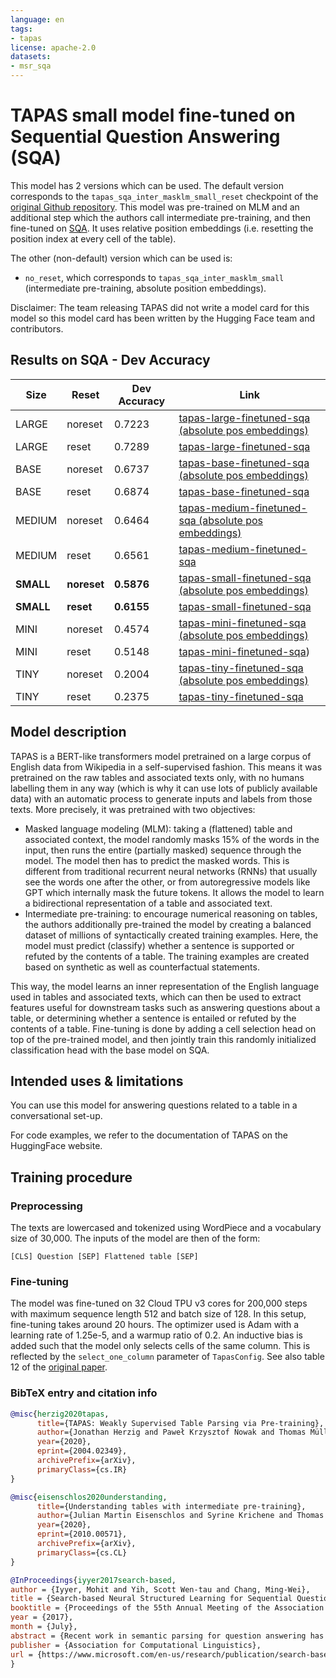 ```yaml
---
language: en
tags:
- tapas
license: apache-2.0
datasets:
- msr_sqa
---
```


# TAPAS small model fine-tuned on Sequential Question Answering (SQA)

This model has 2 versions which can be used. The default version corresponds to the `tapas_sqa_inter_masklm_small_reset` checkpoint of the [original Github repository](https://github.com/google-research/tapas).
This model was pre-trained on MLM and an additional step which the authors call intermediate pre-training, and then fine-tuned on [SQA](https://www.microsoft.com/en-us/download/details.aspx?id=54253). It uses relative position embeddings (i.e. resetting the position index at every cell of the table).

The other (non-default) version which can be used is: 
- `no_reset`, which corresponds to `tapas_sqa_inter_masklm_small` (intermediate pre-training, absolute position embeddings). 

Disclaimer: The team releasing TAPAS did not write a model card for this model so this model card has been written by
the Hugging Face team and contributors.

## Results on SQA - Dev Accuracy

Size     |  Reset  | Dev Accuracy | Link
-------- | --------| -------- | ----
LARGE | noreset | 0.7223 | [tapas-large-finetuned-sqa (absolute pos embeddings)](https://huggingface.co/google/tapas-large-finetuned-sqa/tree/no_reset)
LARGE | reset | 0.7289 | [tapas-large-finetuned-sqa](https://huggingface.co/google/tapas-large-finetuned-sqa/tree/main)
BASE | noreset | 0.6737 | [tapas-base-finetuned-sqa (absolute pos embeddings)](https://huggingface.co/google/tapas-base-finetuned-sqa/tree/no_reset)
BASE | reset | 0.6874 | [tapas-base-finetuned-sqa](https://huggingface.co/google/tapas-base-finetuned-sqa/tree/main)
MEDIUM | noreset | 0.6464 | [tapas-medium-finetuned-sqa (absolute pos embeddings)](https://huggingface.co/google/tapas-medium-finetuned-sqa/tree/no_reset)
MEDIUM | reset | 0.6561 | [tapas-medium-finetuned-sqa](https://huggingface.co/google/tapas-medium-finetuned-sqa/tree/main)
**SMALL** | **noreset** | **0.5876** | [tapas-small-finetuned-sqa (absolute pos embeddings)](https://huggingface.co/google/tapas-small-finetuned-sqa/tree/no_reset)
**SMALL** | **reset** | **0.6155** | [tapas-small-finetuned-sqa](https://huggingface.co/google/tapas-small-finetuned-sqa/tree/main)
MINI | noreset | 0.4574 | [tapas-mini-finetuned-sqa (absolute pos embeddings)](https://huggingface.co/google/tapas-mini-finetuned-sqa/tree/no_reset)
MINI | reset | 0.5148 | [tapas-mini-finetuned-sqa](https://huggingface.co/google/tapas-mini-finetuned-sqa/tree/main))
TINY | noreset | 0.2004 | [tapas-tiny-finetuned-sqa (absolute pos embeddings)](https://huggingface.co/google/tapas-tiny-finetuned-sqa/tree/no_reset)
TINY | reset | 0.2375 | [tapas-tiny-finetuned-sqa](https://huggingface.co/google/tapas-tiny-finetuned-sqa/tree/main)

## Model description

TAPAS is a BERT-like transformers model pretrained on a large corpus of English data from Wikipedia in a self-supervised fashion. 
This means it was pretrained on the raw tables and associated texts only, with no humans labelling them in any way (which is why it
can use lots of publicly available data) with an automatic process to generate inputs and labels from those texts. More precisely, it
was pretrained with two objectives:

- Masked language modeling (MLM): taking a (flattened) table and associated context, the model randomly masks 15% of the words in 
  the input, then runs the entire (partially masked) sequence through the model. The model then has to predict the masked words. 
  This is different from traditional recurrent neural networks (RNNs) that usually see the words one after the other, 
  or from autoregressive models like GPT which internally mask the future tokens. It allows the model to learn a bidirectional 
  representation of a table and associated text.
- Intermediate pre-training: to encourage numerical reasoning on tables, the authors additionally pre-trained the model by creating 
  a balanced dataset of millions of syntactically created training examples. Here, the model must predict (classify) whether a sentence 
  is supported or refuted by the contents of a table. The training examples are created based on synthetic as well as counterfactual statements.

This way, the model learns an inner representation of the English language used in tables and associated texts, which can then be used 
to extract features useful for downstream tasks such as answering questions about a table, or determining whether a sentence is entailed
or refuted by the contents of a table. Fine-tuning is done by adding a cell selection head on top of the pre-trained model, and then jointly
train this randomly initialized classification head with the base model on SQA. 


## Intended uses & limitations

You can use this model for answering questions related to a table in a conversational set-up.

For code examples, we refer to the documentation of TAPAS on the HuggingFace website. 


## Training procedure

### Preprocessing

The texts are lowercased and tokenized using WordPiece and a vocabulary size of 30,000. The inputs of the model are
then of the form:

```
[CLS] Question [SEP] Flattened table [SEP]
```

### Fine-tuning

The model was fine-tuned on 32 Cloud TPU v3 cores for 200,000 steps with maximum sequence length 512 and batch size of 128.
In this setup, fine-tuning takes around 20 hours. The optimizer used is Adam with a learning rate of 1.25e-5, and a warmup ratio 
of 0.2. An inductive bias is added such that the model only selects cells of the same column. This is reflected by the 
`select_one_column` parameter of `TapasConfig`. See also table 12 of the [original paper](https://arxiv.org/abs/2004.02349).


### BibTeX entry and citation info

```bibtex
@misc{herzig2020tapas,
      title={TAPAS: Weakly Supervised Table Parsing via Pre-training}, 
      author={Jonathan Herzig and Paweł Krzysztof Nowak and Thomas Müller and Francesco Piccinno and Julian Martin Eisenschlos},
      year={2020},
      eprint={2004.02349},
      archivePrefix={arXiv},
      primaryClass={cs.IR}
}
```

```bibtex
@misc{eisenschlos2020understanding,
      title={Understanding tables with intermediate pre-training}, 
      author={Julian Martin Eisenschlos and Syrine Krichene and Thomas Müller},
      year={2020},
      eprint={2010.00571},
      archivePrefix={arXiv},
      primaryClass={cs.CL}
}
```

```bibtex
@InProceedings{iyyer2017search-based,
author = {Iyyer, Mohit and Yih, Scott Wen-tau and Chang, Ming-Wei},
title = {Search-based Neural Structured Learning for Sequential Question Answering},
booktitle = {Proceedings of the 55th Annual Meeting of the Association for Computational Linguistics},
year = {2017},
month = {July},
abstract = {Recent work in semantic parsing for question answering has focused on long and complicated questions, many of which would seem unnatural if asked in a normal conversation between two humans. In an effort to explore a conversational QA setting, we present a more realistic task: answering sequences of simple but inter-related questions. We collect a dataset of 6,066 question sequences that inquire about semi-structured tables from Wikipedia, with 17,553 question-answer pairs in total. To solve this sequential question answering task, we propose a novel dynamic neural semantic parsing framework trained using a weakly supervised reward-guided search. Our model effectively leverages the sequential context to outperform state-of-the-art QA systems that are designed to answer highly complex questions.},
publisher = {Association for Computational Linguistics},
url = {https://www.microsoft.com/en-us/research/publication/search-based-neural-structured-learning-sequential-question-answering/},
}
```